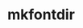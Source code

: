 ---
title: "mkfontdir"
layout: cache
categories: [package, develop-2024-09-22]
meta: {"versions": ["1.0.7"], "compilers": ["gcc@=10.2.1", "gcc@=11.1.0", "oneapi@=2024.2.1"], "oss": ["centos7", "ubuntu20.04", "ubuntu22.04"], "platforms": ["linux"], "targets": ["x86_64_v3"], "stacks": ["data-vis-sdk", "developer-tools-manylinux2014", "e4s-oneapi", "root"], "num_specs": 3, "num_specs_by_stack": {"developer-tools-manylinux2014": 1, "root": 3, "data-vis-sdk": 1, "e4s-oneapi": 1}}
spec_details: [{"hash": "y5vorh2wgcsjqqt6pkovyzurfh4lnbpf", "compiler": "gcc@=10.2.1", "versions": ["1.0.7"], "os": "centos7", "platform": "linux", "target": "x86_64_v3", "variants": ["build_system=autotools"], "stacks": ["developer-tools-manylinux2014", "root"], "size": "-", "tarball": "https://binaries.spack.io/releases/develop-2024-09-22/build_cache/linux-centos7-x86_64_v3/gcc-10.2.1/mkfontdir-1.0.7/linux-centos7-x86_64_v3-gcc-10.2.1-mkfontdir-1.0.7-y5vorh2wgcsjqqt6pkovyzurfh4lnbpf.spack"}, {"hash": "mty2tqz5k63umyisz2j536owx2ecuyqu", "compiler": "gcc@=11.1.0", "versions": ["1.0.7"], "os": "ubuntu20.04", "platform": "linux", "target": "x86_64_v3", "variants": ["build_system=autotools"], "stacks": ["root", "data-vis-sdk"], "size": "-", "tarball": "https://binaries.spack.io/releases/develop-2024-09-22/build_cache/linux-ubuntu20.04-x86_64_v3/gcc-11.1.0/mkfontdir-1.0.7/linux-ubuntu20.04-x86_64_v3-gcc-11.1.0-mkfontdir-1.0.7-mty2tqz5k63umyisz2j536owx2ecuyqu.spack"}, {"hash": "pbapqo5nzlqkzxcereanrkg34uwe5ni5", "compiler": "oneapi@=2024.2.1", "versions": ["1.0.7"], "os": "ubuntu22.04", "platform": "linux", "target": "x86_64_v3", "variants": ["build_system=autotools"], "stacks": ["root", "e4s-oneapi"], "size": "-", "tarball": "https://binaries.spack.io/releases/develop-2024-09-22/build_cache/linux-ubuntu22.04-x86_64_v3/oneapi-2024.2.1/mkfontdir-1.0.7/linux-ubuntu22.04-x86_64_v3-oneapi-2024.2.1-mkfontdir-1.0.7-pbapqo5nzlqkzxcereanrkg34uwe5ni5.spack"}]
---